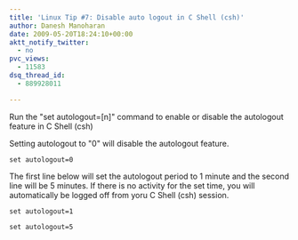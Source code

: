 ```yaml
---
title: 'Linux Tip #7: Disable auto logout in C Shell (csh)'
author: Danesh Manoharan
date: 2009-05-20T18:24:10+00:00
aktt_notify_twitter:
  - no
pvc_views:
  - 11583
dsq_thread_id:
  - 889928011

---
```

Run the "set autologout=[n]" command to enable or disable the autologout feature in C Shell (csh)

Setting autologout to "0" will disable the autologout feature.

`set autologout=0`

The first line below will set the autologout period to 1 minute and the second line will be 5 minutes. If there is no activity for the set time, you will automatically be logged off from yoru C Shell (csh) session.

`set autologout=1`

`set autologout=5`